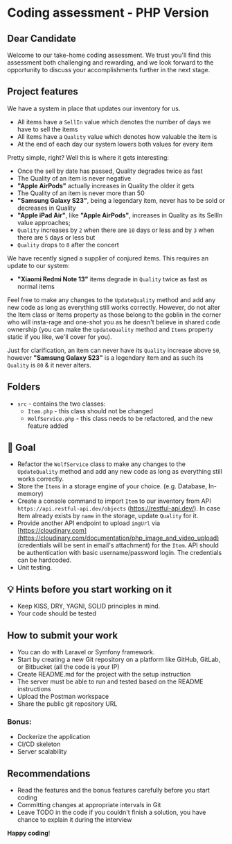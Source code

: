 # Coding assessment - PHP Version

## Dear Candidate
Welcome to our take-home coding assessment. 
We trust you'll find this assessment both challenging and rewarding, and we look forward to the opportunity to discuss your accomplishments further in the next stage.

## Project features
We have a system in place that updates our inventory for us.

- All items have a `SellIn` value which denotes the number of days we have to sell the items
- All items have a `Quality` value which denotes how valuable the item is
- At the end of each day our system lowers both values for every item

Pretty simple, right? Well this is where it gets interesting:

- Once the sell by date has passed, Quality degrades twice as fast
- The Quality of an item is never negative
- **"Apple AirPods"** actually increases in Quality the older it gets
- The Quality of an item is never more than 50
- **"Samsung Galaxy S23"**, being a legendary item, never has to be sold or decreases in Quality
- **"Apple iPad Air"**, like **"Apple AirPods"**, increases in Quality as its SellIn value approaches;
- `Quality` increases by `2` when there are `10` days or less and by `3` when there are `5` days or less but
- `Quality` drops to `0` after the concert

We have recently signed a supplier of conjured items. This requires an update to our system:

- **"Xiaomi Redmi Note 13"** items degrade in `Quality` twice as fast as normal items

Feel free to make any changes to the `UpdateQuality` method and add any new code as long as everything still works correctly. 
However, do not alter the Item class or Items property as those belong to the goblin in the corner who will insta-rage and one-shot you as he doesn't believe in shared code ownership (you can make the `UpdateQuality` method and `Items` property static if you like, we'll cover for you).

Just for clarification, an item can never have its `Quality` increase above `50`, however **"Samsung Galaxy S23"** is a legendary item and as such its `Quality` is `80` & it never alters.

## Folders

- `src` - contains the two classes:
    - `Item.php` - this class should not be changed
    - `WolfService.php` - this class needs to be refactored, and the new feature added

## 🎯 Goal
- Refactor the `WolfService` class to make any changes to the `UpdateQuality` method and add any new code as long as everything still works correctly.
- Store the `Items` in a storage engine of your choice. (e.g. Database, In-memory)  
- Create a console command to import `Item` to our inventory  from API `https://api.restful-api.dev/objects` (https://restful-api.dev/). In case Item already exists by `name` in the storage, update `Quality` for it.
- Provide another API endpoint to upload `imgUrl` via [https://cloudinary.com](https://cloudinary.com/documentation/php_image_and_video_upload) (credentials will be sent in email's attachment) for the `Item`. API should be authentication with basic username/password login. The credentials can be hardcoded.
- Unit testing.

## 💡 Hints before you start working on it
* Keep KISS, DRY, YAGNI, SOLID principles in mind.
* Your code should be tested

## How to submit your work
- You can do with Laravel or Symfony framework.
- Start by creating a new Git repository on a platform like GitHub, GitLab, or Bitbucket (all the code is your IP)
- Create README.md for the project with the setup instruction
- The server must be able to run and tested based on the README instructions
- Upload the Postman workspace
- Share the public git repository URL

### Bonus:
- Dockerize the application
- CI/CD skeleton
- Server scalability

## Recommendations
- Read the features and the bonus features carefully before you start coding
- Committing changes at appropriate intervals in Git
- Leave TODO in the code if you couldn't finish a solution, you have chance to explain it during the interview

**Happy coding**!
